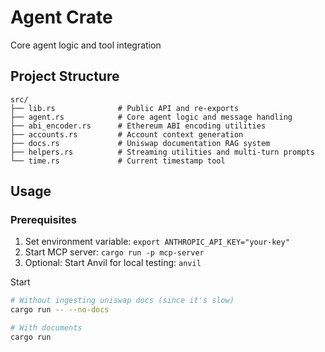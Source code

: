 # Agent Crate

Core agent logic and tool integration

## Project Structure

```
src/
├── lib.rs              # Public API and re-exports
├── agent.rs            # Core agent logic and message handling
├── abi_encoder.rs      # Ethereum ABI encoding utilities
├── accounts.rs         # Account context generation
├── docs.rs             # Uniswap documentation RAG system
├── helpers.rs          # Streaming utilities and multi-turn prompts
└── time.rs             # Current timestamp tool
```

## Usage

### Prerequisites
1. Set environment variable: `export ANTHROPIC_API_KEY="your-key"`
2. Start MCP server: `cargo run -p mcp-server`
3. Optional: Start Anvil for local testing: `anvil`

Start

```bash
# Without ingesting uniswap docs (since it's slow)
cargo run -- --no-docs

# With documents
cargo run
```
